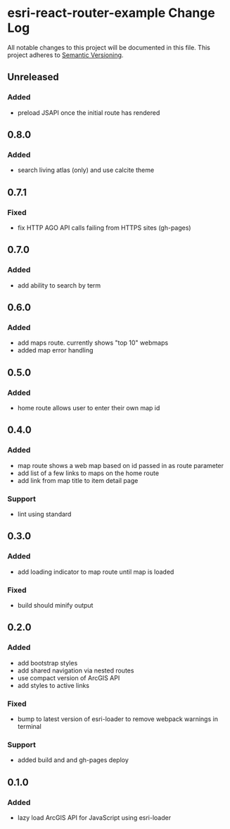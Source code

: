 # esri-react-router-example Change Log
All notable changes to this project will be documented in this file.
This project adheres to [Semantic Versioning](http://semver.org/).

## Unreleased

### Added
- preload JSAPI once the initial route has rendered

## 0.8.0

### Added
- search living atlas (only) and use calcite theme

## 0.7.1
### Fixed
- fix HTTP AGO API calls failing from HTTPS sites (gh-pages)

## 0.7.0
### Added
- add ability to search by term

## 0.6.0
### Added
- add maps route. currently shows "top 10" webmaps
- added map error handling

## 0.5.0
### Added
- home route allows user to enter their own map id

## 0.4.0
### Added
- map route shows a web map based on id passed in as route parameter
- add list of a few links to maps on the home route
- add link from map title to item detail page

### Support
- lint using standard

## 0.3.0
### Added
- add loading indicator to map route until map is loaded

### Fixed
- build should minify output

## 0.2.0
### Added
- add bootstrap styles
- add shared navigation via nested routes
- use compact version of ArcGIS API
- add styles to active links
### Fixed
- bump to latest version of esri-loader to remove webpack warnings in terminal
### Support
- added build and and gh-pages deploy

## 0.1.0
### Added
- lazy load ArcGIS API for JavaScript using esri-loader
